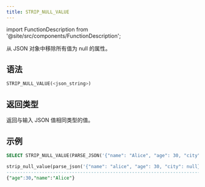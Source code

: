 ```yaml
---
title: STRIP_NULL_VALUE
---
```


import FunctionDescription from '@site/src/components/FunctionDescription';

<FunctionDescription description="引入或更新于：v1.2.762"/>

从 JSON 对象中移除所有值为 null 的属性。

## 语法

```sql
STRIP_NULL_VALUE(<json_string>)
```

## 返回类型

返回与输入 JSON 值相同类型的值。

## 示例

```sql
SELECT STRIP_NULL_VALUE(PARSE_JSON('{"name": "Alice", "age": 30, "city": null}'));

strip_null_value(parse_json('{"name": "alice", "age": 30, "city": null}'))|
--------------------------------------------------------------------------+
{"age":30,"name":"Alice"}                                                 |
```